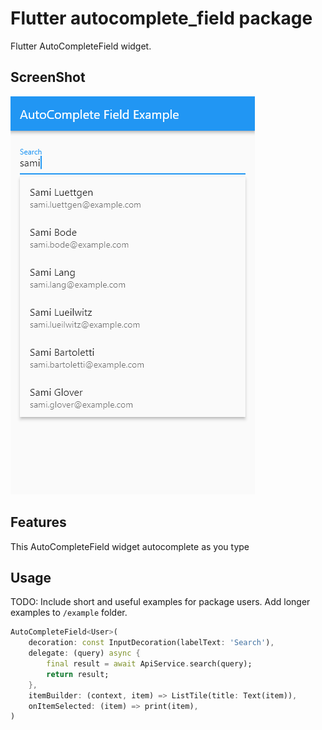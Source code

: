 # Flutter autocomplete_field package

Flutter AutoCompleteField widget.

## ScreenShot
![Screenshot](screenshot.png)

## Features

This AutoCompleteField widget autocomplete as you type

## Usage

TODO: Include short and useful examples for package users. Add longer examples
to `/example` folder. 

```dart
AutoCompleteField<User>(
    decoration: const InputDecoration(labelText: 'Search'),
    delegate: (query) async {
        final result = await ApiService.search(query);
        return result;
    },
    itemBuilder: (context, item) => ListTile(title: Text(item)),
    onItemSelected: (item) => print(item),
)
```
